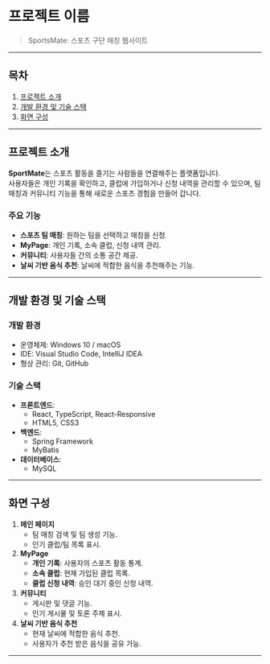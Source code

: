 # 프로젝트 이름

> SportsMate: 스포츠 구단 매칭 웹사이트

---

## 목차

1. [프로젝트 소개](#프로젝트-소개)  
2. [개발 환경 및 기술 스택](#개발-환경-및-기술-스택)  
3. [화면 구성](#화면-구성)  

---

## 프로젝트 소개

**SportMate**는 스포츠 활동을 즐기는 사람들을 연결해주는 플랫폼입니다.  
사용자들은 개인 기록을 확인하고, 클럽에 가입하거나 신청 내역을 관리할 수 있으며, 팀 매칭과 커뮤니티 기능을 통해 새로운 스포츠 경험을 만들어 갑니다.  

### 주요 기능
- **스포츠 팀 매칭**: 원하는 팀을 선택하고 매칭을 신청.
- **MyPage**: 개인 기록, 소속 클럽, 신청 내역 관리.
- **커뮤니티**: 사용자들 간의 소통 공간 제공.
- **날씨 기반 음식 추천**: 날씨에 적합한 음식을 추천해주는 기능.

---

## 개발 환경 및 기술 스택

### 개발 환경
- 운영체제: Windows 10 / macOS  
- IDE: Visual Studio Code, IntelliJ IDEA  
- 형상 관리: Git, GitHub  

### 기술 스택
- **프론트엔드**:  
  - React, TypeScript, React-Responsive  
  - HTML5, CSS3  
- **백엔드**:  
  - Spring Framework  
  - MyBatis  
- **데이터베이스**:  
  - MySQL  

---

## 화면 구성

1. **메인 페이지**
   - 팀 매칭 검색 및 팀 생성 기능.
   - 인기 클럽/팀 목록 표시.
2. **MyPage**
   - **개인 기록**: 사용자의 스포츠 활동 통계.  
   - **소속 클럽**: 현재 가입된 클럽 목록.  
   - **클럽 신청 내역**: 승인 대기 중인 신청 내역.  
3. **커뮤니티**
   - 게시판 및 댓글 기능.  
   - 인기 게시물 및 토론 주제 표시.  
4. **날씨 기반 음식 추천**
   - 현재 날씨에 적합한 음식 추천.
   - 사용자가 추천 받은 음식을 공유 가능.

---
